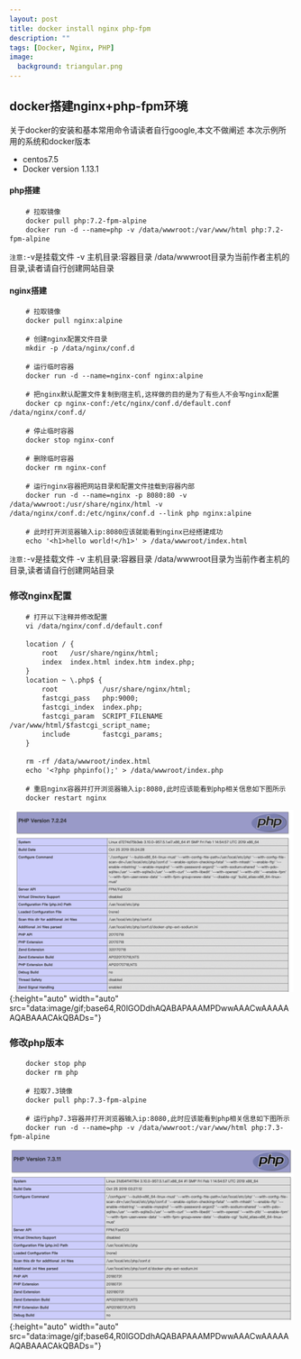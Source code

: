 ```yaml
---
layout: post
title: docker install nginx php-fpm
description: ""
tags: [Docker, Nginx, PHP]
image:
  background: triangular.png
---
```


## docker搭建nginx+php-fpm环境

关于docker的安装和基本常用命令请读者自行google,本文不做阐述
本次示例所用的系统和docker版本
* centos7.5
* Docker version 1.13.1

#### php搭建
```
    # 拉取镜像
    docker pull php:7.2-fpm-alpine
    docker run -d --name=php -v /data/wwwroot:/var/www/html php:7.2-fpm-alpine 
```
`注意:`-v是挂载文件 -v 主机目录:容器目录 /data/wwwroot目录为当前作者主机的目录,读者请自行创建网站目录

#### nginx搭建
```
    # 拉取镜像
    docker pull nginx:alpine
    
    # 创建nginx配置文件目录
    mkdir -p /data/nginx/conf.d
    
    # 运行临时容器
    docker run -d --name=nginx-conf nginx:alpine
    
    # 把nginx默认配置文件复制到宿主机,这样做的目的是为了有些人不会写nginx配置
    docker cp nginx-conf:/etc/nginx/conf.d/default.conf /data/nginx/conf.d/
    
    # 停止临时容器
    docker stop nginx-conf
    
    # 删除临时容器
    docker rm nginx-conf
    
    # 运行nginx容器把网站目录和配置文件挂载到容器内部
    docker run -d --name=nginx -p 8080:80 -v /data/wwwroot:/usr/share/nginx/html -v /data/nginx/conf.d:/etc/nginx/conf.d --link php nginx:alpine
    
    # 此时打开浏览器输入ip:8080应该就能看到nginx已经搭建成功
    echo '<h1>hello world!</h1>' > /data/wwwroot/index.html
```
`注意:`-v是挂载文件 -v 主机目录:容器目录 /data/wwwroot目录为当前作者主机的目录,读者请自行创建网站目录

### 修改nginx配置
```
    # 打开以下注释并修改配置
    vi /data/nginx/conf.d/default.conf
    
    location / {
        root   /usr/share/nginx/html;
        index  index.html index.htm index.php;
    }
    location ~ \.php$ {
        root           /usr/share/nginx/html;
        fastcgi_pass   php:9000;
        fastcgi_index  index.php;
        fastcgi_param  SCRIPT_FILENAME  /var/www/html/$fastcgi_script_name;
        include        fastcgi_params;
    }
    
    rm -rf /data/wwwroot/index.html
    echo '<?php phpinfo();' > /data/wwwroot/index.php
    
    # 重启nginx容器并打开浏览器输入ip:8080,此时应该能看到php相关信息如下图所示
    docker restart nginx
```

![lazy-md-syntax](../images/docker/nginx-php-fpm01.png){:height="auto" width="auto" src="data:image/gif;base64,R0lGODdhAQABAPAAAMPDwwAAACwAAAAAAQABAAACAkQBADs="}

### 修改php版本
```
    docker stop php
    docker rm php
    
    # 拉取7.3镜像
    docker pull php:7.3-fpm-alpine
    
    # 运行php7.3容器并打开浏览器输入ip:8080,此时应该能看到php相关信息如下图所示
    docker run -d --name=php -v /data/wwwroot:/var/www/html php:7.3-fpm-alpine
```
![lazy-md-syntax](../images/docker/nginx-php-fpm02.png){:height="auto" width="auto" src="data:image/gif;base64,R0lGODdhAQABAPAAAMPDwwAAACwAAAAAAQABAAACAkQBADs="}


